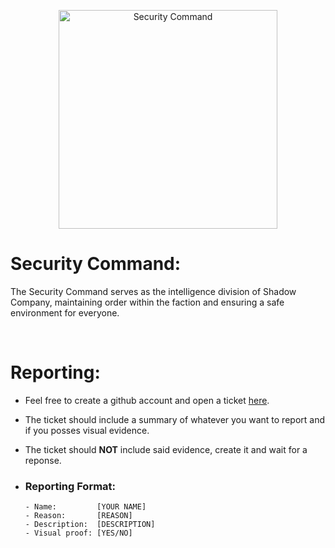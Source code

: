 <p align="center">
  <img src="https://github.com/Security-Command/.github/assets/164861731/1a582dec-cc72-4189-b3c5-9cbacf1ff4d4" width="350" title="Security Command">
</p>

# Security Command:

The Security Command serves as the intelligence division of Shadow Company, maintaining order within the faction and ensuring a safe environment for everyone. 

<br>

# Reporting:

- Feel free to create a github account and open a ticket [here](https://github.com/orgs/Security-Command/discussions/categories/report).
- The ticket should include a summary of whatever you want to report and if you posses visual evidence.
- The ticket should __NOT__ include said evidence, create it and wait for a reponse.

- ### Reporting Format:
  ```
  - Name:         [YOUR NAME]
  - Reason:       [REASON]
  - Description:  [DESCRIPTION]
  - Visual proof: [YES/NO]
  ```
